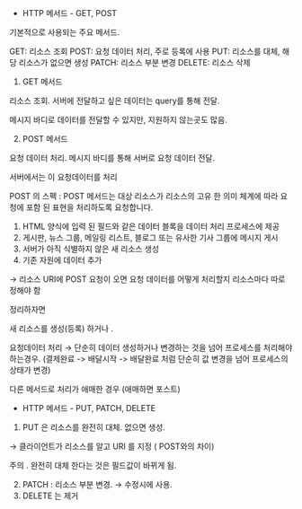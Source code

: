 - HTTP 메서드 - GET, POST

기본적으로 사용되는 주요 메서드.

GET: 리소스 조회
POST: 요청 데이터 처리, 주로 등록에 사용
PUT: 리소스를 대체, 해당 리소스가 없으면 생성
PATCH: 리소스 부분 변경 
DELETE: 리소스 삭제

1. GET 메서드 

리소스 조회.  서버에 전달하고 싶은 데이터는 query를 통해 전달.

메시지 바디로 데이터를 전달할 수 있지만, 지원하지 않는곳도 많음.

2. POST 메서드

요청 데이터 처리. 메시지 바디를 통해 서버로 요청 데이터 전달.

서버에서는 이 요청데이터를 처리

POST 의 스펙 : POST 메서드는 대상 리소스가 리소스의 고유 한 의미 체계에 따라 요청에 포함 된 표현을 처리하도록 요청합니다.

1. HTML 양식에 입력 된 필드와 같은 데이터 블록을 데이터 처리 프로세스에 제공
2. 게시판, 뉴스 그룹, 메일링 리스트, 블로그 또는 유사한 기사 그룹에 메시지 게시
3. 서버가 아직 식별하지 않은 새 리소스 생성
4. 기존 자원에 데이터 추가

→ 리소스 URI에 POST 요청이 오면 요청 데이터를 어떻게 처리할지 리소스마다 따로 정해야 함 

정리하자면 

새 리소스를 생성(등록) 하거나 . 

요청데이터 처리 → 단순히 데이터 생성하거나 변경하는 것을 넘어 프로세스를 처리해야하는경우. (결제완료 -> 배달시작 -> 배달완료 처럼 단순히 값 변경을 넘어 프로세스의 상태가 변경)

다른 메서드로 처리가 애매한 경우 (애매하면 포스트)

- HTTP 메서드 - PUT, PATCH, DELETE
1. PUT 은 리소스를 완전히 대체. 없으면 생성. 

→ 클라이언트가 리소스를 알고 URI 를 지정 ( POST와의 차이)

주의 . 완전히 대체 한다는 것은 필드값이 바뀌게 됨.

2. PATCH : 리소스 부분 변경. → 수정시에 사용.
3. DELETE 는 제거
